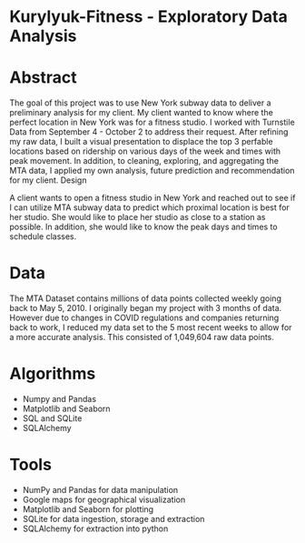 # Kurylyuk-Fitness - Exploratory Data Analysis 

# Abstract
The goal of this project was to use New York subway data to deliver a preliminary analysis for
my client. My client wanted to know where the perfect location in New York was for a fitness
studio. I worked with Turnstile Data from September 4 - October 2 to address their request.
After refining my raw data, I built a visual presentation to displace the top 3 perfable locations
based on ridership on various days of the week and times with peak movement. In addition, to
cleaning, exploring, and aggregating the MTA data, I applied my own analysis, future prediction
and recommendation for my client.
Design

A client wants to open a fitness studio in New York and reached out to see if I can utilize MTA
subway data to predict which proximal location is best for her studio. She would like to place her
studio as close to a station as possible. In addition, she would like to know the peak days and
times to schedule classes.

# Data
The MTA Dataset contains millions of data points collected weekly going back to May 5, 2010. I
originally began my project with 3 months of data. However due to changes in COVID
regulations and companies returning back to work, I reduced my data set to the 5 most recent
weeks to allow for a more accurate analysis. This consisted of 1,049,604 raw data points.

# Algorithms
* Numpy and Pandas
* Matplotlib and Seaborn
* SQL and SQLite
* SQLAlchemy

# Tools
* NumPy and Pandas for data manipulation
* Google maps for geographical visualization
* Matplotlib and Seaborn for plotting
* SQLite for data ingestion, storage and extraction
* SQLAlchemy for extraction into python
